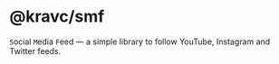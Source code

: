 # @kravc/smf

`S`ocial `M`edia `F`eed — a simple library to follow YouTube, Instagram and
Twitter feeds.
